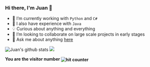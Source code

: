 ### Hi there, I'm Juan 👋

<!--
**jbermudezcabrera/jbermudezcabrera** is a ✨ _special_ ✨ repository because its `README.md` (this file) appears on your GitHub profile.

Here are some ideas to get you started:
-->

- 🔭 I’m currently working with `Python` and `C#`
- 🌱 I also have experience with `Java`
- 💡 Curious about anything and everything
- 👯 I’m looking to collaborate on large scale projects in early stages
- 💬 Ask me about anything [here](https://github.com/jbermudezcabrera/jbermudezcabrera/issues)


![Juan's github stats](https://github-readme-stats.vercel.app/api?username=jbermudezcabrera&show_icons=true&include_all_commits=true&count_private=true&hide=issues,stars)
![](https://github-readme-stats.vercel.app/api/top-langs/?username=jbermudezcabrera&include_all_commits=true&count_private=true)

<p align="start">
<strong>You are the visitor number<strong> <img src="https://profile-counter.glitch.me/jbermudezcabrera/count.svg" alt="hit counter" align="center">
</p>
